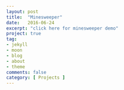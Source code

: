 ```yaml
---
layout: post
title:  "Minesweeper"
date:   2016-06-24
excerpt: "click here for minesweeper demo"
project: true
tag:
- jekyll 
- moon
- blog
- about
- theme
comments: false
category: [ Projects ]
---
```

